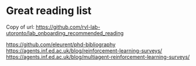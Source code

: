 # Great reading list

Copy of url: https://github.com/rvl-lab-utoronto/lab_onboarding_recommended_reading


https://github.com/eleurent/phd-bibliography
https://agents.inf.ed.ac.uk/blog/reinforcement-learning-surveys/
https://agents.inf.ed.ac.uk/blog/multiagent-reinforcement-learning-surveys/